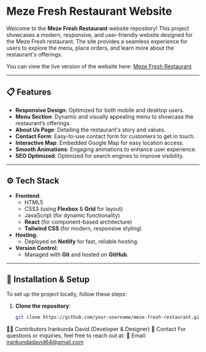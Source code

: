 # Meze Fresh Restaurant Website

Welcome to the **Meze Fresh Restaurant** website repository! This project showcases a modern, responsive, and user-friendly website designed for the Meze Fresh restaurant. The site provides a seamless experience for users to explore the menu, place orders, and learn more about the restaurant's offerings.

You can view the live version of the website here: [Meze Fresh Restaurant](https://meze.netlify.app/)

---

## 📋 Features

- **Responsive Design**: Optimized for both mobile and desktop users.
- **Menu Section**: Dynamic and visually appealing menu to showcase the restaurant’s offerings.
- **About Us Page**: Detailing the restaurant's story and values.
- **Contact Form**: Easy-to-use contact form for customers to get in touch.
- **Interactive Map**: Embedded Google Map for easy location access.
- **Smooth Animations**: Engaging animations to enhance user experience.
- **SEO Optimized**: Optimized for search engines to improve visibility.

---

## ⚙️ Tech Stack

- **Frontend**:  
  - HTML5
  - CSS3 (using **Flexbox** & **Grid** for layout)
  - JavaScript (for dynamic functionality)
  - **React** (for component-based architecture)
  - **Tailwind CSS** (for modern, responsive styling)
- **Hosting**:  
  - Deployed on **Netlify** for fast, reliable hosting.
- **Version Control**:  
  - Managed with **Git** and hosted on **GitHub**.

---

## 🔧 Installation & Setup

To set up the project locally, follow these steps:

1. **Clone the repository**:
   ```bash
   git clone https://github.com/your-username/meze-fresh-restaurant.git
   
👨‍💻 Contributors
Irankunda David (Developer & Designer)
💬 Contact
For questions or inquiries, feel free to reach out at:
📧 Email: irankundadavid64@gmail.com
